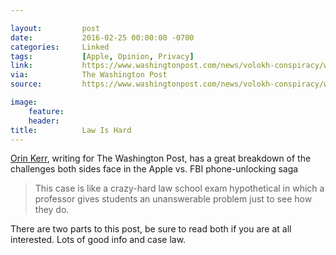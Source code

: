 ```yaml
---

layout:         post
date:           2016-02-25 00:00:00 -0700
categories:     Linked
tags:           [Apple, Opinion, Privacy]
link:           https://www.washingtonpost.com/news/volokh-conspiracy/wp/2016/02/19/preliminary-thoughts-on-the-apple-iphone-order-in-the-san-bernardino-case-part-2-the-all-writs-act
via:            The Washington Post
source:         https://www.washingtonpost.com/news/volokh-conspiracy/wp/2016/02/19/preliminary-thoughts-on-the-apple-iphone-order-in-the-san-bernardino-case-part-2-the-all-writs-acthttps://www.washingtonpost.com/news/volokh-conspiracy/wp/2016/02/19/preliminary-thoughts-on-the-apple-iphone-order-in-the-san-bernardino-case-part-2-the-all-writs-act

image:  
    feature: 
    header:
title:          Law Is Hard
---
```


[Orin Kerr][1], writing for The Washington Post, has a great breakdown of the challenges both sides face in the Apple vs. FBI phone-unlocking saga

>This case is like a crazy-hard law school exam hypothetical in which a professor gives students an unanswerable problem just to see how they do.

There are two parts to this post, be sure to read both if you are at all interested. Lots of good info and case law.

[1]: https://www.washingtonpost.com/news/volokh-conspiracy/wp/2016/02/19/preliminary-thoughts-on-the-apple-iphone-order-in-the-san-bernardino-case-part-2-the-all-writs-act "The Washington Post"